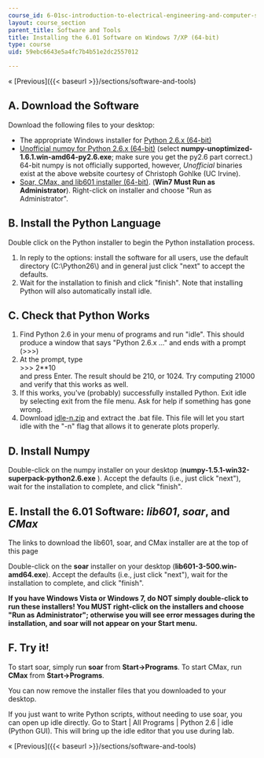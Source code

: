 ```yaml
---
course_id: 6-01sc-introduction-to-electrical-engineering-and-computer-science-i-spring-2011
layout: course_section
parent_title: Software and Tools
title: Installing the 6.01 Software on Windows 7/XP (64-bit)
type: course
uid: 59ebc6643e5a4fc7b4b51e2dc2557012

---
```


« [Previous]({{< baseurl >}}/sections/software-and-tools)

A. Download the Software
------------------------

Download the following files to your desktop:

*   The appropriate Windows installer for [Python 2.6.x (64-bit)](http://www.python.org/ftp/python/2.6.6/python-2.6.6.amd64.msi)
*   [Unofficial numpy for Python 2.6.x (64-bit)](http://www.lfd.uci.edu/~gohlke/pythonlibs/#numpy) (select **numpy-unoptimized-1.6.1.win-amd64-py2.6.exe**; make sure you get the py2.6 part correct.) 64-bit numpy is not officially supported, however, _Unofficial_ binaries exist at the above website courtesy of Christoph Gohlke (UC Irvine).
*   [Soar, CMax, and lib601 installer (64-bit)](/coursemedia/6-01sc-introduction-to-electrical-engineering-and-computer-science-i-spring-2011/e18f915e8a6ae9761299888606f28ced_lib601-3-500.win-amd64.exe). (**Win7 Must Run as Administrator**). Right-click on installer and choose "Run as Administrator".

B. Install the Python Language
------------------------------

Double click on the Python installer to begin the Python installation process.

1.  In reply to the options: install the software for all users, use the default directory (C:\\Python26\\) and in general just click "next" to accept the defaults.
2.  Wait for the installation to finish and click "finish". Note that installing Python will also automatically install idle.

C. Check that Python Works
--------------------------

1.  Find Python 2.6 in your menu of programs and run "idle". This should produce a window that says "Python 2.6.x ..." and ends with a prompt (>>>)
2.  At the prompt, type  
    \>>> 2\*\*10  
    and press Enter. The result should be 210, or 1024. Try computing 21000 and verify that this works as well.
3.  If this works, you've (probably) successfully installed Python. Exit idle by selecting exit from the file menu. Ask for help if something has gone wrong.
4.  Download [idle-n.zip](/coursemedia/6-01sc-introduction-to-electrical-engineering-and-computer-science-i-spring-2011/367753989c50fe45aa6e50027febe573_idle-n.zip) and extract the .bat file. This file will let you start idle with the "-n" flag that allows it to generate plots properly.

D. Install Numpy
----------------

Double-click on the numpy installer on your desktop (**numpy-1.5.1-win32-superpack-python2.6.exe** ). Accept the defaults (i.e., just click "next"), wait for the installation to complete, and click "finish".

**E. Install the 6.01 Software: _lib601_, _soar_, and _CMax_**
--------------------------------------------------------------

The links to download the lib601, soar, and CMax installer are at the top of this page

Double-click on the **soar** installer on your desktop (**lib601-3-500.win-amd64.exe**). Accept the defaults (i.e., just click "next"), wait for the installation to complete, and click "finish".

**If you have Windows Vista or Windows 7, do NOT simply double-click to run these installers! You MUST right-click on the installers and choose "Run as Administrator"; otherwise you will see error messages during the installation, and soar will not appear on your Start menu.**

F. Try it!
----------

To start soar, simply run **soar** from **Start->Programs**. To start CMax, run **CMax** from **Start->Programs**.

You can now remove the installer files that you downloaded to your desktop.

If you just want to write Python scripts, without needing to use soar, you can open up idle directly. Go to Start | All Programs | Python 2.6 | idle (Python GUI). This will bring up the idle editor that you use during lab.

« [Previous]({{< baseurl >}}/sections/software-and-tools)
